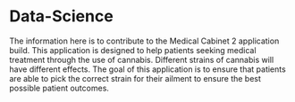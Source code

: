 # Data-Science
The information here is to contribute to the Medical Cabinet 2 application build. This application is designed to help patients seeking medical treatment through the use of cannabis. Different strains of cannabis will have different effects. The goal of this application is to ensure that patients are able to pick the correct strain for their ailment to ensure the best possible patient outcomes.
